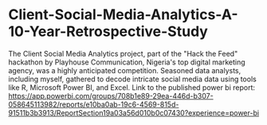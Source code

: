 # Client-Social-Media-Analytics-A-10-Year-Retrospective-Study
The Client Social Media Analytics project, part of the "Hack the Feed" hackathon by Playhouse Communication, Nigeria's top digital marketing agency, was a highly anticipated competition. Seasoned data analysts, including myself, gathered to decode intricate social media data using tools like R, Microsoft Power BI, and Excel.
Link to the published power bi report: https://app.powerbi.com/groups/708b1e89-29ea-446d-b307-058645113982/reports/e10ba0ab-19c6-4569-815d-91511b3b3913/ReportSection19a03a56d010b0c07430?experience=power-bi

